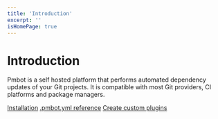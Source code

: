 ```yaml
---
title: 'Introduction'
excerpt: ''
isHomePage: true
---
```


# Introduction

Pmbot is a self hosted platform that performs automated dependency updates of your Git projects. It is compatible with most Git providers, CI platforms and package managers.

<div class="links-block">

[Installation](/core/installation)
[.pmbot.yml reference](/pmbot-yml/pmbotyml)
[Create custom plugins](/plugins/custom-plugin)

</div>
